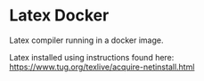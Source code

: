 
# Latex Docker

Latex compiler running in a docker image.

Latex installed using instructions found here: https://www.tug.org/texlive/acquire-netinstall.html
